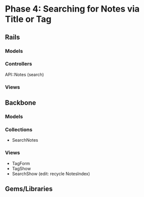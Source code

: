 # Phase 4: Searching for Notes via Title or Tag

## Rails
### Models

### Controllers
API::Notes (search)

### Views

## Backbone
### Models

### Collections
* SearchNotes

### Views
* TagForm
* TagShow
* SearchShow (edit: recycle NotesIndex)


## Gems/Libraries
